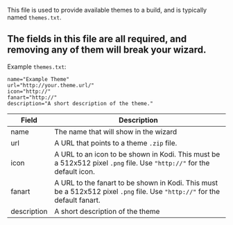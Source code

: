 This file is used to provide available themes to a build, and is typically named `themes.txt`.

## The fields in this file are all required, and removing any of them will **break** your wizard.

Example `themes.txt`:
```
name="Example Theme"
url="http://your.theme.url/"
icon="http://"
fanart="http://"
description="A short description of the theme."
```

| Field | Description |
| ----- | ----------- |
| name  | The name that will show in the wizard |
| url | A URL that points to a theme `.zip` file. |
| icon | A URL to an icon to be shown in Kodi. This must be a 512x512 pixel `.png` file. Use `"http://"` for the default icon. |
| fanart | A URL to the fanart to be shown in Kodi. This must be a 512x512 pixel `.png` file. Use `"http://"` for the default fanart. |
| description | A short description of the theme |